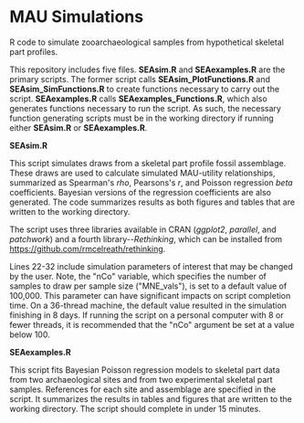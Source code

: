 # MAU Simulations
R code to simulate zooarchaeological samples from hypothetical skeletal part profiles.

This repository includes five files. **SEAsim.R** and **SEAexamples.R** are the primary scripts. The former script calls **SEAsim_PlotFunctions.R** and **SEAsim_SimFunctions.R** to create functions necessary to carry out the script. **SEAexamples.R** calls **SEAexamples_Functions.R**, which also generates functions necessary to run the script. As such, the necessary function generating scripts must be in the working directory if running either **SEAsim.R** or **SEAexamples.R**.

**SEAsim.R**

This script simulates draws from a skeletal part profile fossil assemblage. These draws are used to calculate simulated MAU-utility relationships, summarized as Spearman's _rho_, Pearsons's _r_, and Poisson regression _beta_ coefficients. Bayesian versions of the regression coefficients are also generated. The code summarizes results as both figures and tables that are written to the working directory.

The script uses three libraries available in CRAN (_ggplot2_, _parallel_, and _patchwork_) and a fourth library--_Rethinking_, which can be installed from https://github.com/rmcelreath/rethinking.

Lines 22-32 include simulation parameters of interest that may be changed by the user. Note, the "nCo" variable, which specifies the number of samples to draw per sample size ("MNE_vals"), is set to a default value of 100,000. This parameter can have significant impacts on script completion time. On a 36-thread machine, the default value resulted in the simulation finishing in 8 days. If running the script on a personal computer with 8 or fewer threads, it is recommended that the "nCo" argument be set at a value below 100.

**SEAexamples.R**

This script fits Bayesian Poisson regression models to skeletal part data from two archaeological sites and from two experimental skeletal part samples. References for each site and assemblage are specified in the script. It summarizes the results in tables and figures that are written to the working directory. The script should complete in under 15 minutes.
